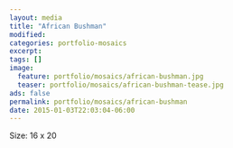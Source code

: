 ```yaml
---
layout: media
title: "African Bushman"
modified:
categories: portfolio-mosaics
excerpt:
tags: []
image:
  feature: portfolio/mosaics/african-bushman.jpg
  teaser: portfolio/mosaics/african-bushman-tease.jpg
ads: false 
permalink: portfolio/mosaics/african-bushman
date: 2015-01-03T22:03:04-06:00
---
```


Size: 16 x 20